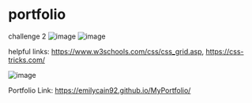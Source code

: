 # portfolio
challenge 2
![image](https://user-images.githubusercontent.com/90726860/142019400-af913825-75fa-4c9b-808d-9e364435fb2f.png)
![image](https://user-images.githubusercontent.com/90726860/142019486-73710b6f-dd80-4732-b630-dba1856571db.png)


helpful links: https://www.w3schools.com/css/css_grid.asp, https://css-tricks.com/


![image](https://user-images.githubusercontent.com/90726860/142473383-451588dc-f03f-43f2-9463-6c6843be7c8c.png)



Portfolio Link: https://emilycain92.github.io/MyPortfolio/
